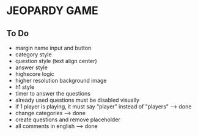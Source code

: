 # JEOPARDY GAME

## To Do

- margin name input and button
- category style
- question style (text align center)
- answer style
- highscore logic
- higher resolution background image
- h1 style
- timer to answer the questions
- already used questions must be disabled visually
- if 1 player is playing, it must say "player" instead of "players" --> done 
- change categories --> done
- create questions and remove placeholder
- all comments in english --> done 